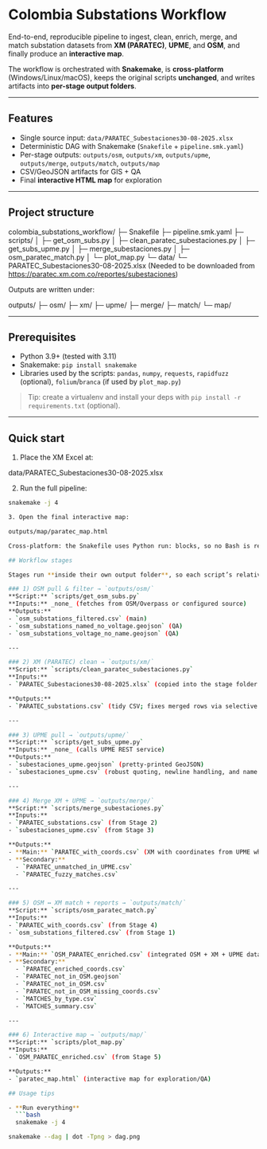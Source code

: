 # Colombia Substations Workflow

End-to-end, reproducible pipeline to ingest, clean, enrich, merge, and match substation datasets from **XM (PARATEC)**, **UPME**, and **OSM**, and finally produce an **interactive map**.

The workflow is orchestrated with **Snakemake**, is **cross-platform** (Windows/Linux/macOS), keeps the original scripts **unchanged**, and writes artifacts into **per-stage output folders**.

---

## Features

- Single source input: `data/PARATEC_Subestaciones30-08-2025.xlsx`
- Deterministic DAG with Snakemake (`Snakefile` + `pipeline.smk.yaml`)
- Per-stage outputs: `outputs/osm`, `outputs/xm`, `outputs/upme`, `outputs/merge`, `outputs/match`, `outputs/map`
- CSV/GeoJSON artifacts for GIS + QA
- Final **interactive HTML map** for exploration

---

## Project structure

colombia_substations_workflow/
├─ Snakefile
├─ pipeline.smk.yaml
├─ scripts/
│ ├─ get_osm_subs.py
│ ├─ clean_paratec_subestaciones.py
│ ├─ get_subs_upme.py
│ ├─ merge_subestaciones.py
│ ├─ osm_paratec_match.py
│ └─ plot_map.py
└─ data/
└─ PARATEC_Subestaciones30-08-2025.xlsx (Needed to be downloaded from https://paratec.xm.com.co/reportes/subestaciones)

Outputs are written under:

outputs/
├─ osm/
├─ xm/
├─ upme/
├─ merge/
├─ match/
└─ map/


---

## Prerequisites

- Python 3.9+ (tested with 3.11)
- Snakemake: `pip install snakemake`
- Libraries used by the scripts: `pandas`, `numpy`, `requests`, `rapidfuzz` (optional), `folium`/`branca` (if used by `plot_map.py`)

> Tip: create a virtualenv and install your deps with `pip install -r requirements.txt` (optional).

---

## Quick start

1. Place the XM Excel at:

data/PARATEC_Subestaciones30-08-2025.xlsx

2. Run the full pipeline:
```bash
snakemake -j 4

3. Open the final interactive map:

outputs/map/paratec_map.html

Cross-platform: the Snakefile uses Python run: blocks, so no Bash is required on Windows.

## Workflow stages

Stages run **inside their own output folder**, so each script’s relative I/O lands neatly per stage.

### 1) OSM pull & filter → `outputs/osm/`
**Script:** `scripts/get_osm_subs.py`  
**Inputs:** _none_ (fetches from OSM/Overpass or configured source)  
**Outputs:**
- `osm_substations_filtered.csv` (main)
- `osm_substations_named_no_voltage.geojson` (QA)
- `osm_substations_voltage_no_name.geojson` (QA)

---

### 2) XM (PARATEC) clean → `outputs/xm/`
**Script:** `scripts/clean_paratec_subestaciones.py`  
**Inputs:**  
- `PARATEC_Subestaciones30-08-2025.xlsx` (copied into the stage folder under the expected filename)

**Outputs:**
- `PARATEC_substations.csv` (tidy CSV; fixes merged rows via selective forward-fill per substation and preserves in-cell line breaks)

---

### 3) UPME pull → `outputs/upme/`
**Script:** `scripts/get_subs_upme.py`  
**Inputs:** _none_ (calls UPME REST service)  
**Outputs:**
- `subestaciones_upme.geojson` (pretty-printed GeoJSON)
- `subestaciones_upme.csv` (robust quoting, newline handling, and name filtering)

---

### 4) Merge XM + UPME → `outputs/merge/`
**Script:** `scripts/merge_subestaciones.py`  
**Inputs:**
- `PARATEC_substations.csv` (from Stage 2)
- `subestaciones_upme.csv` (from Stage 3)

**Outputs:**
- **Main:** `PARATEC_with_coords.csv` (XM with coordinates from UPME where available)
- **Secondary:**
  - `PARATEC_unmatched_in_UPME.csv`
  - `PARATEC_fuzzy_matches.csv`

---

### 5) OSM ↔ XM match + reports → `outputs/match/`
**Script:** `scripts/osm_paratec_match.py`  
**Inputs:**
- `PARATEC_with_coords.csv` (from Stage 4)
- `osm_substations_filtered.csv` (from Stage 1)

**Outputs:**
- **Main:** `OSM_PARATEC_enriched.csv` (integrated OSM + XM + UPME dataset)
- **Secondary:**
  - `PARATEC_enriched_coords.csv`
  - `PARATEC_not_in_OSM.geojson`
  - `PARATEC_not_in_OSM.csv`
  - `PARATEC_not_in_OSM_missing_coords.csv`
  - `MATCHES_by_type.csv`
  - `MATCHES_summary.csv`

---

### 6) Interactive map → `outputs/map/`
**Script:** `scripts/plot_map.py`  
**Inputs:**
- `OSM_PARATEC_enriched.csv` (from Stage 5)

**Outputs:**
- `paratec_map.html` (interactive map for exploration/QA)

## Usage tips

- **Run everything**
  ```bash
  snakemake -j 4

snakemake --dag | dot -Tpng > dag.png

